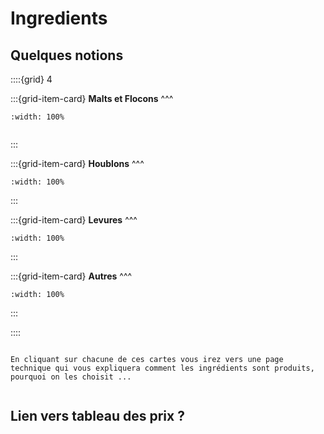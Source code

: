 # Ingredients

## Quelques notions

::::{grid} 4

:::{grid-item-card}
**Malts et Flocons**
^^^

```{image} Docs/cereal-wheat-svgrepo-com.svg
:width: 100%


```

:::

:::{grid-item-card}
**Houblons**
^^^

```{image} Docs/beer-brewery-flower-hop-leaf-plant-svgrepo-com.svg
:width: 100%

```

:::

:::{grid-item-card}
**Levures**
^^^

```{image} Docs/bacteria-svgrepo-com.svg
:width: 100%

```

:::


:::{grid-item-card}
**Autres**
^^^

```{image} Docs/beer-bottle-svgrepo-com.svg
:width: 100%

```

:::

::::


```{note}

En cliquant sur chacune de ces cartes vous irez vers une page technique qui vous expliquera comment les ingrédients sont produits, pourquoi on les choisit ...


```

## Lien vers tableau des prix ?